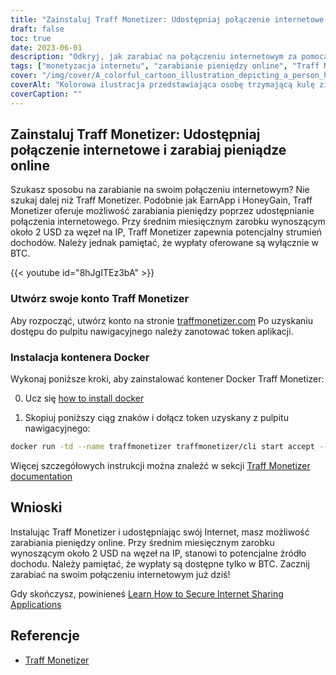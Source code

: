 ```yaml
---
title: "Zainstaluj Traff Monetizer: Udostępniaj połączenie internetowe i zarabiaj pieniądze online"
draft: false
toc: true
date: 2023-06-01
description: "Odkryj, jak zarabiać na połączeniu internetowym za pomocą Traff Monetizer i zarabiaj bez wysiłku, oferując potencjalny strumień dochodów poprzez udostępnianie Internetu."
tags: ["monetyzacja internetu", "zarabianie pieniędzy online", "Traff Monetizer", "Udostępnianie połączenia internetowego", "dochód pasywny", "Wypłaty BTC", "zarabianie w domu", "udostępnianie internetu", "możliwości zarabiania online", "Zarabiaj z Traff Monetizer", "platforma monetyzacji", "zarabianie w internecie", "Uzyskiwanie pasywnego dochodu", "monetyzacja internetu", "zarabianie bitcoinów", "Udostępnianie nieużywanego Internetu", "internetowy strumień dochodów", "zarabianie z kontenerem Docker", "potencjał zarobkowy online", "sieć udostępniania internetu", "Zarabianie z węzłem na IP", "dochód internetowy", "Zarabianie BTC", "przychody z internetu", "zarabianie przez udostępnianie w internecie", "Samouczek Traff Monetizer", "przewodnik po monetyzacji internetu", "zarobki z połączeniem internetowym", "Tworzenie konta Traff Monetizer", "Instalacja Traff Monetizer Docker"]
cover: "/img/cover/A_colorful_cartoon_illustration_depicting_a_person_holding.png"
coverAlt: "Kolorowa ilustracja przedstawiająca osobę trzymającą kulę ziemską z liniami sieciowymi łączącymi różne urządzenia, reprezentująca koncepcję udostępniania Internetu i zarabiania pieniędzy."
coverCaption: ""
---
```


## Zainstaluj Traff Monetizer: Udostępniaj połączenie internetowe i zarabiaj pieniądze online

Szukasz sposobu na zarabianie na swoim połączeniu internetowym? Nie szukaj dalej niż Traff Monetizer. Podobnie jak EarnApp i HoneyGain, Traff Monetizer oferuje możliwość zarabiania pieniędzy poprzez udostępnianie połączenia internetowego. Przy średnim miesięcznym zarobku wynoszącym około 2 USD za węzeł na IP, Traff Monetizer zapewnia potencjalny strumień dochodów. Należy jednak pamiętać, że wypłaty oferowane są wyłącznie w BTC.

{{< youtube id="8hJgITEz3bA" >}}

### Utwórz swoje konto Traff Monetizer
Aby rozpocząć, utwórz konto na stronie [traffmonetizer.com](https://traffmonetizer.com/?aff=1389828&utm_source=traffmonetizerdockerguide) Po uzyskaniu dostępu do pulpitu nawigacyjnego należy zanotować token aplikacji.

### Instalacja kontenera Docker
Wykonaj poniższe kroki, aby zainstalować kontener Docker Traff Monetizer:

0. Ucz się [how to install docker](https://simeononsecurity.ch/other/creating-profitable-low-powered-crypto-miners/#installing-docker)

1. Skopiuj poniższy ciąg znaków i dołącz token uzyskany z pulpitu nawigacyjnego:
```bash
docker run -td --name traffmonetizer traffmonetizer/cli start accept --token YOUR_TOKEN
```

Więcej szczegółowych instrukcji można znaleźć w sekcji [Traff Monetizer documentation](https://traffmonetizer.com/?aff=1389828&utm_source=traffmonetizerdockerguide)


## Wnioski

Instalując Traff Monetizer i udostępniając swój Internet, masz możliwość zarabiania pieniędzy online. Przy średnim miesięcznym zarobku wynoszącym około 2 USD na węzeł na IP, stanowi to potencjalne źródło dochodu. Należy pamiętać, że wypłaty są dostępne tylko w BTC. Zacznij zarabiać na swoim połączeniu internetowym już dziś!

Gdy skończysz, powinieneś [Learn How to Secure Internet Sharing Applications](https://simeononsecurity.ch/other/how-to-secure-internet-sharing-applications/)

## Referencje

- [Traff Monetizer](https://traffmonetizer.com/?aff=1389828&utm_source=traffmonetizerdockerguide)


